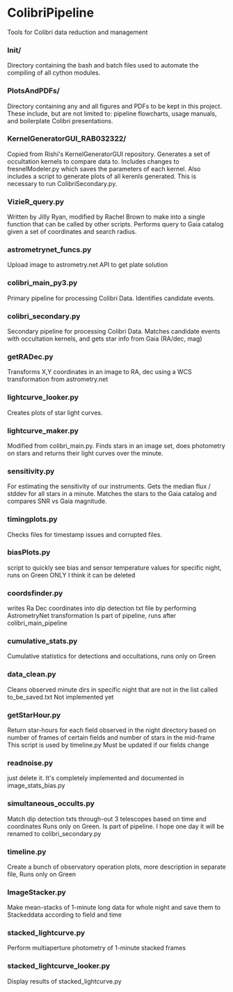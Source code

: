 # ColibriPipeline
Tools for Colibri data reduction and management

### Init/
Directory containing the bash and batch files used to automate the compiling of all cython modules.

### PlotsAndPDFs/
Directory containing any and all figures and PDFs to be kept in this project.
These include, but are not limited to: pipeline flowcharts, usage manuals, and boilerplate Colibri presentations.

### KernelGeneratorGUI_RAB032322/
Copied from Rishi's KernelGeneratorGUI repository. Generates a set of occultation kernels to compare data to. 
Includes changes to fresnelModeler.py which saves the parameters of each kernel. Also includes a script to generate plots of all kerenls generated. 
This is necessary to run ColibriSecondary.py.

### VizieR_query.py
Written by Jilly Ryan, modified by Rachel Brown to make into a single function that can be called by other scripts.
Performs query to Gaia catalog given a set of coordinates and search radius.

### astrometrynet_funcs.py
Upload image to astrometry.net API to get plate solution

### colibri_main_py3.py
Primary pipeline for processing Colibri Data. Identifies candidate events.

### colibri_secondary.py
Secondary pipeline for processing Colibri Data. Matches candidate events with occultation kernels, and gets star info from Gaia (RA/dec, mag)

### getRADec.py
Transforms X,Y coordinates in an image to RA, dec using a WCS transformation from astrometry.net

### lightcurve_looker.py
Creates plots of star light curves.

### lightcurve_maker.py
Modified from colibri_main.py. Finds stars in an image set, does photometry on stars and returns their light curves over the minute.

### sensitivity.py
For estimating the sensitivity of our instruments.
Gets the median flux / stddev for all stars in a minute. Matches the stars to the Gaia catalog and compares SNR vs Gaia magnitude. 

### timingplots.py
Checks files for timestamp issues and corrupted files.

### biasPlots.py
script to quickly see bias and sensor temperature values for specific night, runs on Green ONLY
I think it can be deleted

### coordsfinder.py
writes Ra Dec coordinates into dip detection txt file by performing AstrometryNet transformation
Is part of pipeline, runs after colibri_main_pipeline
	
### cumulative_stats.py
Cumulative statistics for detections and occultations, runs only on Green

### data_clean.py 
Cleans observed minute dirs in specific night that are not in the list called to_be_saved.txt
Not implemented yet
	
### getStarHour.py
Return star-hours for each field observed in the night directory based on number of frames of certain fields and number of stars in the mid-frame
This script is used by timeline.py
Must be updated if our fields change
	
### readnoise.py
just delete it. It's completely implemented and documented in image_stats_bias.py

### simultaneous_occults.py
Match dip detection txts through-out 3 telescopes based on time and coordinates
Runs only on Green. Is part of pipeline. I hope one day it will be renamed to colibri_secondary.py

### timeline.py
Create a bunch of observatory operation plots, more description in separate file,
Runs only on Green
	
### ImageStacker.py
Make mean-stacks of 1-minute long data for whole night and save them to Stackeddata according to field and time

### stacked_lightcurve.py
Perform multiaperture photometry of 1-minute stacked frames

### stacked_lightcurve_looker.py
Display results of stacked_lightcurve.py

